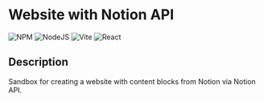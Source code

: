 # Website with Notion API

![NPM](https://img.shields.io/badge/NPM-%23CB3837.svg?style=for-the-badge&logo=npm&logoColor=white&label=9.8.1)
![NodeJS](https://img.shields.io/badge/node.js-6DA55F?style=for-the-badge&logo=node.js&logoColor=white&label=18.18.0)
![Vite](https://img.shields.io/badge/vite-%23646CFF.svg?style=for-the-badge&logo=vite&logoColor=white&label=4.1.0)
![React](https://img.shields.io/badge/react-%2320232a.svg?style=for-the-badge&logo=react&logoColor=%2361DAFB&label=18.2.0)

## Description

Sandbox for creating a website with content blocks from Notion via Notion API.
